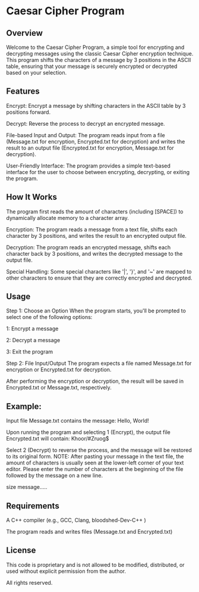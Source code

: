 # Caesar Cipher Program
## Overview
Welcome to the Caesar Cipher Program, a simple tool for encrypting and decrypting messages using the classic Caesar Cipher encryption technique. This program shifts the characters of a message by 3 positions in the ASCII table, ensuring that your message is securely encrypted or decrypted based on your selection.

## Features
Encrypt: Encrypt a message by shifting characters in the ASCII table by 3 positions forward.

Decrypt: Reverse the process to decrypt an encrypted message.

File-based Input and Output: The program reads input from a file (Message.txt for encryption, Encrypted.txt for decryption) and writes the result to an output file (Encrypted.txt for encryption, Message.txt for decryption).

User-Friendly Interface: The program provides a simple text-based interface for the user to choose between encrypting, decrypting, or exiting the program.

## How It Works
The program first reads the amount of characters (including [SPACE]) to dynamically allocate memory to a character array.

Encryption: The program reads a message from a text file, shifts each character by 3 positions, and writes the result to an encrypted output file.

Decryption: The program reads an encrypted message, shifts each character back by 3 positions, and writes the decrypted message to the output file.

Special Handling: Some special characters like '|', '}', and '~' are mapped to other characters to ensure that they are correctly encrypted and decrypted.

## Usage
Step 1: Choose an Option
When the program starts, you'll be prompted to select one of the following options:

1: Encrypt a message

2: Decrypt a message

3: Exit the program

Step 2: File Input/Output
The program expects a file named Message.txt for encryption or Encrypted.txt for decryption.

After performing the encryption or decryption, the result will be saved in Encrypted.txt or Message.txt, respectively.

## Example:
Input file Message.txt contains the message:
Hello, World!

Upon running the program and selecting 1 (Encrypt), the output file Encrypted.txt will contain:
Khoor/#Zruog$

Select 2 (Decrypt) to reverse the process, and the message will be restored to its original form.
NOTE: After pasting your message in the text file, the amount of characters is usually seen at the lower-left corner of your text editor. Please enter the number of characters at the beginning of the file followed by the message on a new line.

size
message.....

## Requirements
A C++ compiler (e.g., GCC, Clang, bloodshed-Dev-C++ )

The program reads and writes files (Message.txt and Encrypted.txt)

## License
This code is proprietary and is not allowed to be modified, distributed, or used without explicit permission from the author.

All rights reserved.
